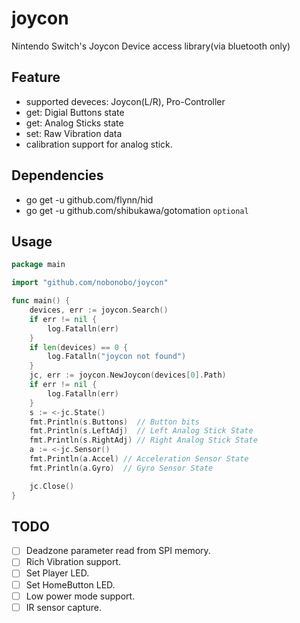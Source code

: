 # joycon

Nintendo Switch's Joycon Device access library(via bluetooth only)

## Feature

- supported deveces: Joycon(L/R), Pro-Controller
- get: Digial Buttons state
- get: Analog Sticks state
- set: Raw Vibration data
- calibration support for analog stick.

## Dependencies

- go get -u github.com/flynn/hid
- go get -u github.com/shibukawa/gotomation `optional`

## Usage

```go
package main

import "github.com/nobonobo/joycon"

func main() {
	devices, err := joycon.Search()
	if err != nil {
		log.Fatalln(err)
	}
	if len(devices) == 0 {
		log.Fatalln("joycon not found")
	}
	jc, err := joycon.NewJoycon(devices[0].Path)
	if err != nil {
		log.Fatalln(err)
    }
    s := <-jc.State()
    fmt.Println(s.Buttons)  // Button bits
    fmt.Println(s.LeftAdj)  // Left Analog Stick State
    fmt.Println(s.RightAdj) // Right Analog Stick State
    a := <-jc.Sensor()
    fmt.Println(a.Accel) // Acceleration Sensor State
    fmt.Println(a.Gyro)  // Gyro Sensor State

    jc.Close()
}
```
## TODO

- [ ] Deadzone parameter read from SPI memory. 
- [ ] Rich Vibration support.
- [ ] Set Player LED.
- [ ] Set HomeButton LED.
- [ ] Low power mode support.
- [ ] IR sensor capture.
